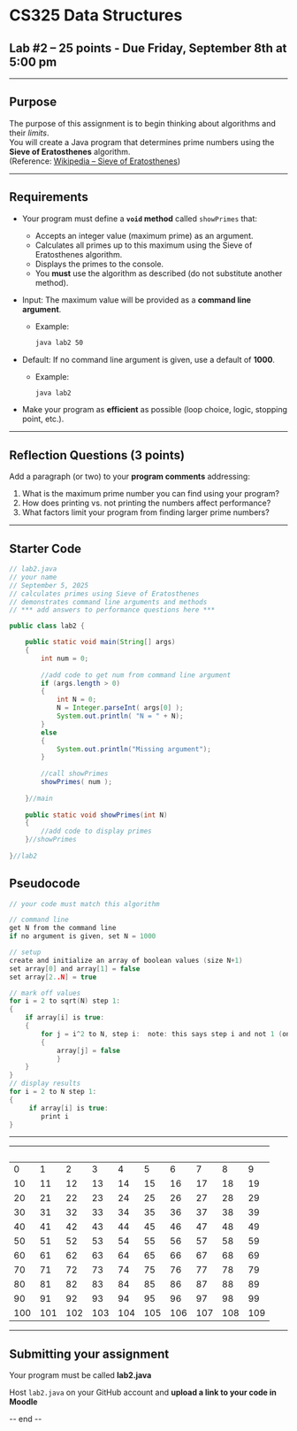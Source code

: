 # CS325 Data Structures  
## Lab #2 – 25 points - Due Friday, September 8th at 5:00 pm

---

## Purpose
The purpose of this assignment is to begin thinking about algorithms and their *limits*.  
You will create a Java program that determines prime numbers using the **Sieve of Eratosthenes** algorithm.  
(Reference: [Wikipedia – Sieve of Eratosthenes](http://en.wikipedia.org/wiki/Sieve_of_Eratosthenes))

---

## Requirements

- Your program must define a **`void` method** called `showPrimes` that:
  - Accepts an integer value (maximum prime) as an argument.  
  - Calculates all primes up to this maximum using the Sieve of Eratosthenes algorithm.  
  - Displays the primes to the console.  
  - You **must** use the algorithm as described (do not substitute another method).  

- Input: The maximum value will be provided as a **command line argument**.  
  - Example:  
    ```bash
    java lab2 50
    ```
- Default: If no command line argument is given, use a default of **1000**.  
  - Example:  
    ```bash
    java lab2
    ```
- Make your program as **efficient** as possible (loop choice, logic, stopping point, etc.).

---

## Reflection Questions (3 points)

Add a paragraph (or two) to your **program comments** addressing:

1. What is the maximum prime number you can find using your program?  
2. How does printing vs. not printing the numbers affect performance?  
3. What factors limit your program from finding larger prime numbers?  

---


## Starter Code

```java
// lab2.java
// your name
// September 5, 2025
// calculates primes using Sieve of Eratosthenes
// demonstrates command line arguments and methods
// *** add answers to performance questions here ***

public class lab2 {

	public static void main(String[] args) 
	{
		int num = 0;
		
		//add code to get num from command line argument
		if (args.length > 0)
        {
            int N = 0;
            N = Integer.parseInt( args[0] );
            System.out.println( "N = " + N);
        }
        else
        {
            System.out.println("Missing argument");
        }
        
		//call showPrimes
		showPrimes( num );
		
	}//main
	
	public static void showPrimes(int N)
	{
		//add code to display primes		
	}//showPrimes
	
}//lab2
```





## Pseudocode


```C
// your code must match this algorithm

// command line
get N from the command line
if no argument is given, set N = 1000

// setup
create and initialize an array of boolean values (size N+1)
set array[0] and array[1] = false
set array[2..N] = true

// mark off values
for i = 2 to sqrt(N) step 1:
{
    if array[i] is true:
    {
        for j = i^2 to N, step i:  note: this says step i and not 1 (one)
        {
            array[j] = false
            }
    }
}
// display results
for i = 2 to N step 1:
{
     if array[i] is true:
        print i
}   
```
---
| &nbsp; | &nbsp; | &nbsp; | &nbsp; | &nbsp; | &nbsp; | &nbsp; | &nbsp; | &nbsp; | &nbsp; |
|---|---|---|---|---|---|---|---|---|---|
0 |1 |2 |3 |4 |5 |6 |7 |8 |9 |
10 |11 |12 |13 |14 |15 |16 |17 |18 |19 |
20 |21 |22 |23 |24 |25 |26 |27 |28 |29 |
30 |31 |32 |33 |34 |35 |36 |37 |38 |39 |
40 |41 |42 |43 |44 |45 |46 |47 |48 |49 |
50 |51 |52 |53 |54 |55 |56 |57 |58 |59 |
60 |61 |62 |63 |64 |65 |66 |67 |68 |69 |
70 |71 |72 |73 |74 |75 |76 |77 |78 |79 |
80 |81 |82 |83 |84 |85 |86 |87 |88 |89 |
90 |91 |92 |93 |94 |95 |96 |97 |98 |99 |
100 |101 |102 |103 |104 |105 |106 |107 |108 |109 |
---
## Submitting your assignment

Your program must be called **lab2.java**

Host `lab2.java` on your GitHub account and **upload a link to your code in Moodle**

-- end --
